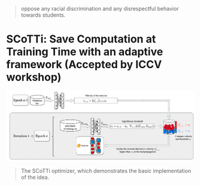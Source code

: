 
> oppose any racial discrimination and any disrespectful behavior towards students.

# SCoTTi: Save Computation at Training Time with an adaptive framework (Accepted by ICCV workshop)
![process](./Fig/process.png)

> The SCoTTi optimizer, which demonstrates the basic implementation of the idea.
